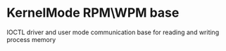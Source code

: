 # KernelMode RPM\WPM base 
 IOCTL driver and user mode communication base for reading and writing process memory
